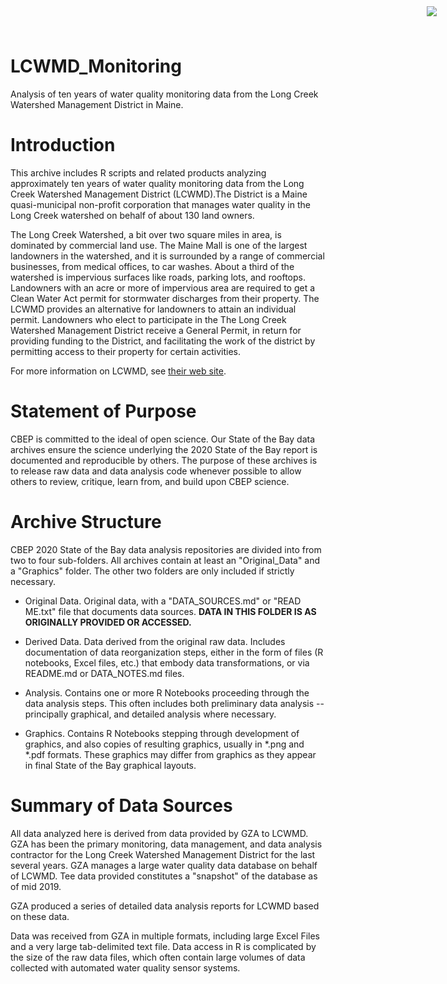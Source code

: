 # LCWMD_Monitoring

<img
    src="https://www.cascobayestuary.org/wp-content/uploads/2014/04/logo_sm.jpg"
    style="position:absolute;top:10px;right:50px;" />


Analysis of ten years of water quality monitoring data from the Long Creek
Watershed Management District in Maine.

# Introduction
This archive includes R scripts and related products analyzing approximately ten
years of water quality monitoring data from the Long Creek Watershed Management
District (LCWMD).The District is a Maine quasi-municipal non-profit corporation
that manages water quality in the Long Creek watershed on behalf of about 130
land owners.

The Long Creek Watershed, a bit over two square miles in area, is dominated by
commercial land use. The Maine Mall is one of the largest landowners in the
watershed, and it is surrounded by a range of commercial businesses, from
medical offices, to car washes.  About a third of the watershed is impervious
surfaces like roads, parking lots, and rooftops.  Landowners with an acre or
more of impervious area are required to get a Clean Water Act permit for
stormwater discharges from their property.  The LCWMD provides an alternative
for landowners to attain an individual permit.  Landowners who elect
to participate in the The Long Creek Watershed Management District receive a
General Permit, in return for providing funding to the District, and
facilitating the work of the district by permitting access to their property for
certain activities.

For more information on LCWMD, see [their web site](restorelongcreek.org).

# Statement of Purpose
CBEP is committed to the ideal of open science.  Our State of the Bay data
archives ensure the science underlying the 2020 State of the Bay report is
documented and reproducible by others. The purpose of these archives is to
release raw data and data analysis code whenever possible to allow others to
review, critique, learn from, and build upon CBEP science.

# Archive Structure
CBEP 2020 State of the Bay data analysis repositories are divided into from two
to four sub-folders.  All archives contain at least an "Original_Data" and a
"Graphics" folder.  The other two folders are only included if strictly
necessary.

- Original Data.  Original data, with a "DATA_SOURCES.md" or "READ ME.txt" file 
that documents data sources.
**DATA IN THIS FOLDER IS AS ORIGINALLY PROVIDED OR ACCESSED.** 

- Derived Data.  Data derived from the original raw data.  Includes
documentation of data reorganization steps, either in the form of files (R
notebooks, Excel files, etc.) that embody data transformations, or via README.md
or DATA_NOTES.md files.

- Analysis.  Contains one or more R Notebooks proceeding through the data
analysis steps. This often includes both preliminary data analysis --
principally graphical, and detailed analysis where necessary.

- Graphics.  Contains R Notebooks stepping through development of graphics, and
also copies of resulting graphics, usually in \*.png and \*.pdf formats.  These
graphics may differ from graphics as they appear in final State of the Bay
graphical layouts.

# Summary of Data Sources
All data analyzed here is derived from data provided by GZA to LCWMD.  GZA has
been the primary monitoring, data management, and data analysis contractor for
the Long Creek Watershed Management District for the last several years. GZA
manages a large water quality data database on behalf of LCWMD. Tee data
provided constitutes a "snapshot" of the database as of mid 2019.

GZA produced a series of detailed data analysis reports for LCWMD based on these 
data.

Data was received from GZA in multiple formats, including large Excel Files and
a very large tab-delimited text file.  Data access in R is complicated by the
size of the raw data files, which often contain large volumes of data collected
with automated water quality sensor systems.

